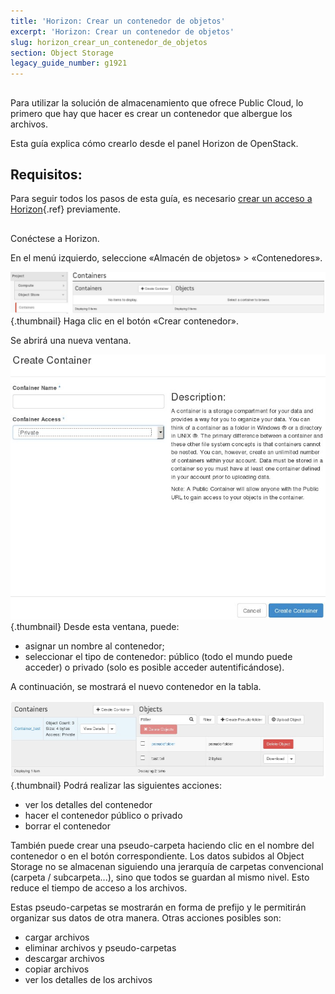 ```yaml
---
title: 'Horizon: Crear un contenedor de objetos'
excerpt: 'Horizon: Crear un contenedor de objetos'
slug: horizon_crear_un_contenedor_de_objetos
section: Object Storage
legacy_guide_number: g1921
---
```



## 
Para utilizar la solución de almacenamiento que ofrece Public Cloud, lo primero que hay que hacer es crear un contenedor que albergue los archivos.

Esta guía explica cómo crearlo desde el panel Horizon de OpenStack.


## Requisitos:

Para seguir todos los pasos de esta guía, es necesario [crear un acceso a Horizon](https://docs.ovh.com/us/es/public-cloud/crear-y-eliminar-un-usuario-de-openstack/){.ref} previamente.


## 
Conéctese a Horizon.

En el menú izquierdo, seleccione «Almacén de objetos» > «Contenedores».

![](images/img_2935.jpg){.thumbnail}
Haga clic en el botón «Crear contenedor».

Se abrirá una nueva ventana.

![](images/img_2937.jpg){.thumbnail}
Desde esta ventana, puede:


- asignar un nombre al contenedor;
- seleccionar el tipo de contenedor: público (todo el mundo puede acceder) o privado (solo es posible acceder autentificándose).


A continuación, se mostrará el nuevo contenedor en la tabla.

![](images/img_2938.jpg){.thumbnail}
Podrá realizar las siguientes acciones:


- ver los detalles del contenedor
- hacer el contenedor público o privado
- borrar el contenedor


También puede crear una pseudo-carpeta haciendo clic en el nombre del contenedor o en el botón correspondiente.
Los datos subidos al Object Storage no se almacenan siguiendo una jerarquía de carpetas convencional (carpeta / subcarpeta...), sino que todos se guardan al mismo nivel. Esto reduce el tiempo de acceso a los archivos.

Estas pseudo-carpetas se mostrarán en forma de prefijo y le permitirán organizar sus datos de otra manera.
Otras acciones posibles son:


- cargar archivos
- eliminar archivos y pseudo-carpetas
- descargar archivos
- copiar archivos
- ver los detalles de los archivos